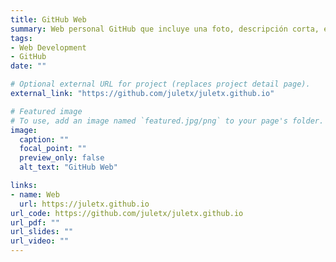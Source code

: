 ```yaml
---
title: GitHub Web
summary: Web personal GitHub que incluye una foto, descripción corta, enlaces sociales y repositorios y temas de GitHub.
tags:
- Web Development
- GitHub
date: ""

# Optional external URL for project (replaces project detail page).
external_link: "https://github.com/juletx/juletx.github.io"

# Featured image
# To use, add an image named `featured.jpg/png` to your page's folder. 
image:
  caption: ""
  focal_point: ""
  preview_only: false
  alt_text: "GitHub Web"

links:
- name: Web
  url: https://juletx.github.io
url_code: https://github.com/juletx/juletx.github.io
url_pdf: ""
url_slides: ""
url_video: ""
---
```

